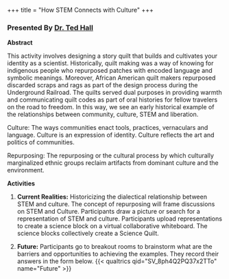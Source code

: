 +++
title = "How STEM Connects with Culture"
+++

### Presented By [Dr. Ted Hall](https://dehsi2022.netlify.app/background/meettheteam/#dr-ted-hall)

**Abstract**

This activity involves designing a story quilt that builds and cultivates your identity as a scientist. Historically, quilt making was a way of knowing for indigenous people who repurposed patches with encoded language and symbolic meanings. Moreover, African American quilt makers repurposed discarded scraps and rags as part of the design process during the Underground Railroad. The quilts served dual purposes in providing warmth and communicating quilt codes as part of oral histories for fellow travelers on the road to freedom. In this way, we see an early historical example of the relationships between community, culture, STEM and liberation.

Culture: The ways communities enact tools, practices, vernaculars and language. Culture is an expression of identity. Culture reflects the art and politics of communities.

Repurposing: The repurposing or the cultural process by which culturally marginalized ethnic groups reclaim artifacts from dominant culture and the environment. 

**Activities**
1. **Current Realities:** Historicizing the dialectical relationship between STEM and culture. The concept of repurposing will frame discussions on STEM and Culture. Participants draw a picture or search for a representation of STEM and culture. Participants upload representations to create a science block on a virtual collaborative whiteboard. The science blocks collectively create a Science Quilt.

2. **Future:** Participants go to breakout rooms to brainstorm what are the barriers and opportunities to achieving the examples. They record their answers in the form below.
{{< qualtrics qid="SV_8ph4Q2PQ37x2TTo" name="Future" >}}